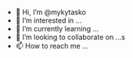 - 👋 Hi, I’m @mykytasko
- 👀 I’m interested in ...
- 🌱 I’m currently learning ...
- 💞️ I’m looking to collaborate on ...s
- 📫 How to reach me ...

<!---
mykytasko/mykytasko is a ✨ special ✨ repository because its `README.md` (this file) appears on your GitHub profile.
You can click the Preview link to take a look at your changes.
--->
